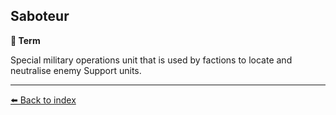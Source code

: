 ## Saboteur

**📑 Term**

Special military operations unit that is used by factions to locate and neutralise enemy Support units.


----------
[⬅️ Back to index](/#0090_s)